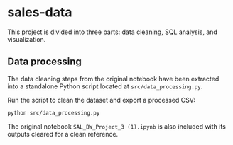 # sales-data

This project is divided into three parts: data cleaning, SQL analysis, and visualization.

## Data processing
The data cleaning steps from the original notebook have been extracted into a standalone Python script located at `src/data_processing.py`.

Run the script to clean the dataset and export a processed CSV:

```bash
python src/data_processing.py
```

The original notebook `SAL_BW_Project_3 (1).ipynb` is also included with its outputs cleared for a clean reference.
